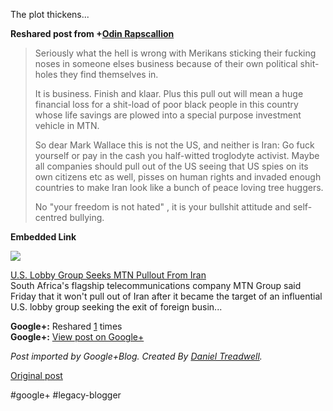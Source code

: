 <!--
date: '2012-03-02'
published: true
slug: 2012-03-plot-thickens
time_to_read: 5
title: The plot thickens...
-->

The plot thickens...  
  
**Reshared post from +[Odin Rapscallion](https://plus.google.com/117055299377478127012)**  
> Seriously what the hell is wrong with Merikans sticking their fucking noses in someone elses business because of their own political shit-holes they find themselves in.  
>   
> It is business. Finish and klaar. Plus this pull out will mean a huge financial loss for a shit-load of poor black people in this country whose life savings are plowed into a special purpose investment vehicle in MTN.  
>   
> So dear Mark Wallace this is not the US, and neither is Iran: Go fuck yourself or pay in the cash you half-witted troglodyte activist. Maybe all companies should pull out of the US seeing that US spies on its own citizens etc as well, pisses on human rights and invaded enough countries to make Iran look like a bunch of peace loving tree huggers.  
>   
> No "your freedom is not hated" , it is your bullshit attitude and self-centred bullying.

**Embedded Link**

  

![](http://images0-focus-opensocial.googleusercontent.com/gadgets/proxy?container=focus&gadget=a&resize_h=100&url=http%3A%2F%2Fsi.wsj.net%2Fimg%2FWSJ_profile_lg.gif)

  
 [U.S. Lobby Group Seeks MTN Pullout From Iran](http://online.wsj.com/article/SB10001424052970204573704577186442481474770.html)  
 South Africa's flagship telecommunications company MTN Group said Friday that it won't pull out of Iran after it became the target of an influential U.S. lobby group seeking the exit of foreign busin...

**Google+:** Reshared [1](https://plus.google.com/103392016560023386646/posts/2t5BLHw3vDZ) times  
 **Google+:** [View post on Google+](https://plus.google.com/103392016560023386646/posts/2t5BLHw3vDZ)

  
  
*Post imported by Google+Blog. Created By [Daniel Treadwell](http://minimali.se/).*

[Original post](https://ysfk.blogspot.com/2012/03/plot-thickens.html)

#google+ #legacy-blogger 